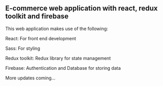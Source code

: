 ## E-commerce web application with react, redux toolkit and firebase

This web application makes use of the following:

React: For front end development

Sass: For styling

Redux toolkit: Redux library for state management

Firebase: Authentication and Database for storing data


More updates coming...
